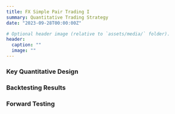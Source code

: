 ```yaml
---
title: FX Simple Pair Trading I
summary: Quantitative Trading Strategy
date: "2023-09-28T00:00:00Z"

# Optional header image (relative to `assets/media/` folder).
header:
  caption: ""
  image: ""
---
```


<div style="font-size: 14px;">

### Key Quantitative Design

### Backtesting Results

### Forward Testing

</div>
